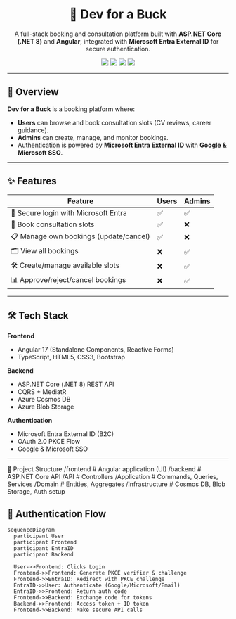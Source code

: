 <!-- Hero Banner -->
<h1 align="center">🚀 Dev for a Buck</h1>
<p align="center">
A full-stack booking and consultation platform built with <b>ASP.NET Core (.NET 8)</b> and <b>Angular</b>, integrated with <b>Microsoft Entra External ID</b> for secure authentication.
</p>

<p align="center">
  <a href="https://dotnet.microsoft.com/"><img src="https://img.shields.io/badge/.NET-8.0-purple?style=for-the-badge&logo=dotnet" /></a>
  <a href="https://angular.io/"><img src="https://img.shields.io/badge/Angular-17-DD0031?style=for-the-badge&logo=angular" /></a>
  <a href="https://azure.microsoft.com/en-us/products/active-directory/external-identities/"><img src="https://img.shields.io/badge/Microsoft%20Entra%20ID-Auth-blue?style=for-the-badge&logo=microsoftazure" /></a>
  <a href="https://learn.microsoft.com/en-us/azure/cosmos-db/"><img src="https://img.shields.io/badge/Cosmos%20DB-NoSQL-green?style=for-the-badge&logo=azurecosmosdb" /></a>
</p>

---

## 📌 Overview
**Dev for a Buck** is a booking platform where:
- **Users** can browse and book consultation slots (CV reviews, career guidance).
- **Admins** can create, manage, and monitor bookings.
- Authentication is powered by **Microsoft Entra External ID** with **Google & Microsoft SSO**.

---

## ✨ Features

| Feature | Users | Admins |
|---------|-------|--------|
| 🔑 Secure login with Microsoft Entra | ✅ | ✅ |
| 📅 Book consultation slots | ✅ | ❌ |
| 📋 Manage own bookings (update/cancel) | ✅ | ❌ |
| 🗂 View all bookings | ❌ | ✅ |
| 🛠 Create/manage available slots | ❌ | ✅ |
| 📊 Approve/reject/cancel bookings | ❌ | ✅ |

---

## 🛠 Tech Stack
**Frontend**
- Angular 17 (Standalone Components, Reactive Forms)
- TypeScript, HTML5, CSS3, Bootstrap

**Backend**
- ASP.NET Core (.NET 8) REST API
- CQRS + MediatR
- Azure Cosmos DB
- Azure Blob Storage

**Authentication**
- Microsoft Entra External ID (B2C)
- OAuth 2.0 PKCE Flow
- Google & Microsoft SSO

---

📂 Project Structure
/frontend         # Angular application (UI)
/backend          # ASP.NET Core API
  /API            # Controllers
  /Application    # Commands, Queries, Services
  /Domain         # Entities, Aggregates
  /Infrastructure # Cosmos DB, Blob Storage, Auth setup

## 🔐 Authentication Flow
```mermaid
sequenceDiagram
  participant User
  participant Frontend
  participant EntraID
  participant Backend

  User->>Frontend: Clicks Login
  Frontend->>Frontend: Generate PKCE verifier & challenge
  Frontend->>EntraID: Redirect with PKCE challenge
  EntraID->>User: Authenticate (Google/Microsoft/Email)
  EntraID->>Frontend: Return auth code
  Frontend->>Backend: Exchange code for tokens
  Backend->>Frontend: Access token + ID token
  Frontend->>Backend: Make secure API calls
```

